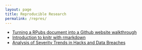 ```yaml
---
layout: page
title: Reproducible Research
permalink: /repres/
---
```


- [Turning a RPubs document into a Github website walkthrough](https://github.com/thoughtfulbloke/appleorange)
- [Introduction to knitr with rmarkdown](https://sachsmc.github.io/knit-git-markr-guide/knitr/knit.html)
- [Analysis of Severity Trends in Hacks and Data Breaches](http://rpubs.com/ww44ss/29389)
